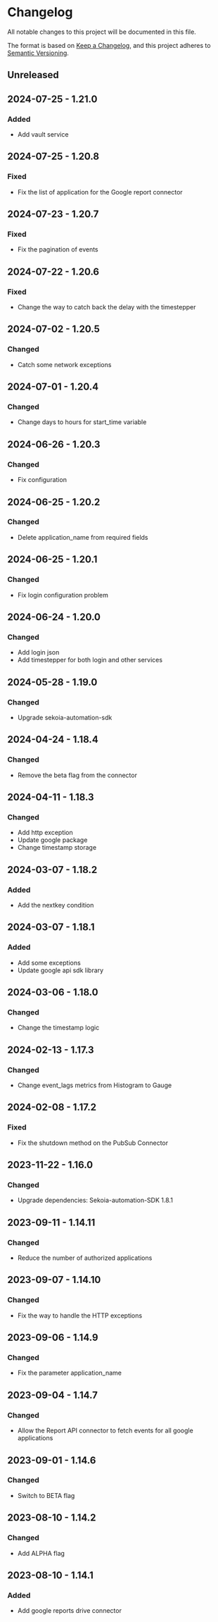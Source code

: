 # Changelog

All notable changes to this project will be documented in this file.

The format is based on [Keep a Changelog](https://keepachangelog.com/en/1.0.0/),
and this project adheres to [Semantic Versioning](https://semver.org/spec/v2.0.0.html).

## Unreleased

## 2024-07-25 - 1.21.0

### Added

- Add vault service

## 2024-07-25 - 1.20.8

### Fixed

- Fix the list of application for the Google report connector

## 2024-07-23 - 1.20.7

### Fixed

- Fix the pagination of events

## 2024-07-22 - 1.20.6

### Fixed

- Change the way to catch back the delay with the timestepper

## 2024-07-02 - 1.20.5

### Changed

- Catch some network exceptions

## 2024-07-01 - 1.20.4

### Changed

- Change days to hours for start_time variable

## 2024-06-26 - 1.20.3

### Changed

- Fix configuration

## 2024-06-25 - 1.20.2

### Changed

- Delete application_name from required fields

## 2024-06-25 - 1.20.1

### Changed

- Fix login configuration problem

## 2024-06-24 - 1.20.0

### Changed

- Add login json
- Add timestepper for both login and other services

## 2024-05-28 - 1.19.0

### Changed

- Upgrade sekoia-automation-sdk

## 2024-04-24 - 1.18.4

### Changed

- Remove the beta flag from the connector

## 2024-04-11 - 1.18.3

### Changed

- Add http exception
- Update google package
- Change timestamp storage 

## 2024-03-07 - 1.18.2

### Added

- Add the nextkey condition

## 2024-03-07 - 1.18.1

### Added

- Add some exceptions
- Update google api sdk library

## 2024-03-06 - 1.18.0

### Changed

- Change the timestamp logic

## 2024-02-13 - 1.17.3

### Changed

- Change event_lags metrics from Histogram to Gauge

## 2024-02-08 - 1.17.2

### Fixed

- Fix the shutdown method on the PubSub Connector

## 2023-11-22 - 1.16.0

### Changed

- Upgrade dependencies: Sekoia-automation-SDK 1.8.1

## 2023-09-11 - 1.14.11

### Changed

- Reduce the number of authorized applications

## 2023-09-07 - 1.14.10

### Changed

- Fix the way to handle the HTTP exceptions

## 2023-09-06 - 1.14.9

### Changed

- Fix the parameter application_name

## 2023-09-04 - 1.14.7

### Changed

- Allow the Report API connector to fetch events for all google applications

## 2023-09-01 - 1.14.6

### Changed

- Switch to BETA flag

## 2023-08-10 - 1.14.2

### Changed

- Add ALPHA flag

## 2023-08-10 - 1.14.1

### Added

- Add google reports drive connector

